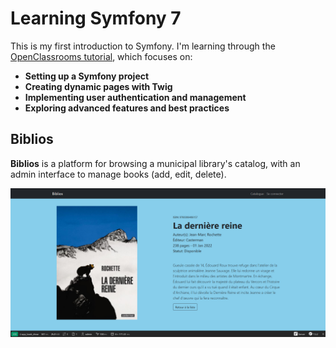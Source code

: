 # Learning Symfony 7

This is my first introduction to Symfony. I'm learning through the [OpenClassrooms tutorial](https://openclassrooms.com/fr/courses/8264046-construisez-un-site-web-a-laide-du-framework-symfony-7), which focuses on:

- **Setting up a Symfony project**
- **Creating dynamic pages with Twig**
- **Implementing user authentication and management**
- **Exploring advanced features and best practices**

## Biblios

**Biblios** is a platform for browsing a municipal library's catalog, with an admin interface to manage books (add, edit, delete).

![capture d'écran du projet Biblios - section "Voir un livre"](assets/img/img-readme1.png)
